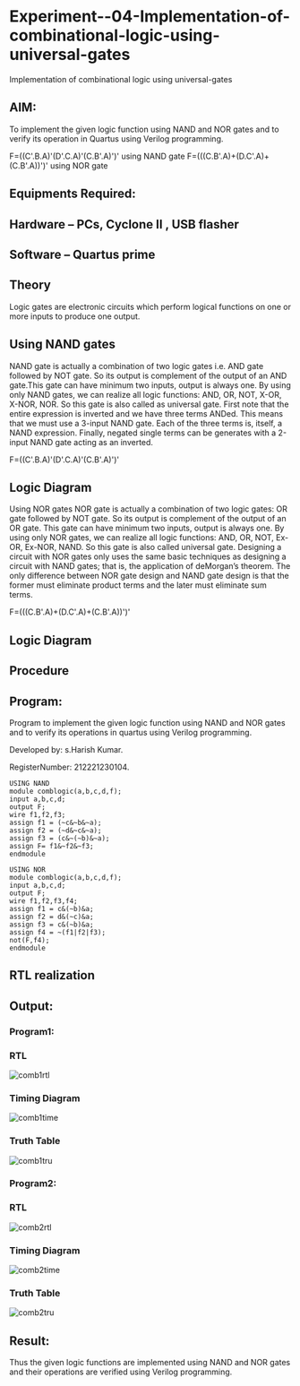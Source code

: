 # Experiment--04-Implementation-of-combinational-logic-using-universal-gates
Implementation of combinational logic using universal-gates
 
## AIM:
To implement the given logic function using NAND and NOR gates and to verify its operation in Quartus using Verilog programming.

F=((C'.B.A)'(D'.C.A)'(C.B'.A)')' using NAND gate
F=(((C.B'.A)+(D.C'.A)+(C.B'.A))')' using NOR gate
## Equipments Required:
## Hardware – PCs, Cyclone II , USB flasher
## Software – Quartus prime


## Theory
Logic gates are electronic circuits which perform logical functions on one or more inputs to produce one output. 

## Using NAND gates
NAND gate is actually a combination of two logic gates i.e. AND gate followed by NOT gate. So its output is complement of the output of an AND gate.This gate can have minimum two inputs, output is always one. By using only NAND gates, we can realize all logic functions: AND, OR, NOT, X-OR, X-NOR, NOR. So this gate is also called as universal gate. First note that the entire expression is inverted and we have three terms ANDed. This means that we must use a 3-input NAND gate. Each of the three terms is, itself, a NAND expression. Finally, negated single terms can be generates with a 2-input NAND gate acting as an inverted.

F=((C'.B.A)'(D'.C.A)'(C.B'.A)')'

## Logic Diagram

Using NOR gates
NOR gate is actually a combination of two logic gates: OR gate followed by NOT gate. So its output is complement of the output of an OR gate. This gate can have minimum two inputs, output is always one. By using only NOR gates, we can realize all logic functions: AND, OR, NOT, Ex-OR, Ex-NOR, NAND. So this gate is also called universal gate. Designing a circuit with NOR gates only uses the same basic techniques as designing a circuit with NAND gates; that is, the application of deMorgan’s theorem. The only difference between NOR gate design and NAND gate design is that the former must eliminate product terms and the later must eliminate sum terms.

F=(((C.B'.A)+(D.C'.A)+(C.B'.A))')'

## Logic Diagram
## Procedure
## Program:
Program to implement the given logic function using NAND and NOR gates and to verify its operations in quartus using Verilog programming.

Developed by: s.Harish Kumar.

RegisterNumber:  212221230104.
```
USING NAND
module comblogic(a,b,c,d,f);
input a,b,c,d;
output F;
wire f1,f2,f3;
assign f1 = (~c&~b&~a);
assign f2 = (~d&~c&~a);
assign f3 = (c&~(~b)&~a);
assign F= f1&~f2&~f3;
endmodule

USING NOR
module comblogic(a,b,c,d,f);
input a,b,c,d;
output F;
wire f1,f2,f3,f4;
assign f1 = c&(~b)&a;
assign f2 = d&(~c)&a;
assign f3 = c&(~b)&a;
assign f4 = ~(f1|f2|f3);
not(F,f4);
endmodule
```
## RTL realization
## Output:
### Program1:
### RTL
![comb1rtl](https://user-images.githubusercontent.com/94883876/192535032-6090395f-a761-419b-8f47-db35c144fa5c.jpg)

### Timing Diagram
![comb1time](https://user-images.githubusercontent.com/94883876/192535193-39b71bae-4cdd-4d09-ac07-97dc3e49ebd0.jpg)

### Truth Table
![comb1tru](https://user-images.githubusercontent.com/94883876/192582506-99a83124-b569-4883-9d03-cb49f8b0b205.jpg)

### Program2:
### RTL
![comb2rtl](https://user-images.githubusercontent.com/94883876/192535367-31b82494-58f7-47df-aa80-0e72ebac4292.jpg)

### Timing Diagram
![comb2time](https://user-images.githubusercontent.com/94883876/192535468-14cf07df-60f1-4b71-95d3-49535ba9f8f4.jpeg)

### Truth Table
![comb2tru](https://user-images.githubusercontent.com/94883876/192582415-ed7da75b-fd58-4724-bd86-fef6271d7e00.jpg)


## Result:
Thus the given logic functions are implemented using NAND and NOR gates and their operations are verified using Verilog programming.
